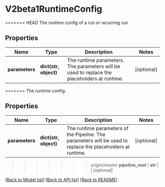 # V2beta1RuntimeConfig

<<<<<<< HEAD
The runtime config of a run or recurring run.
## Properties
Name | Type | Description | Notes
------------ | ------------- | ------------- | -------------
**parameters** | **dict(str, object)** | The runtime parameters. The parameters will be used to replace  the placeholders at runtime. | [optional] 
=======
The runtime config.
## Properties
Name | Type | Description | Notes
------------ | ------------- | ------------- | -------------
**parameters** | **dict(str, object)** | The runtime parameters of the Pipeline. The parameters will be used to replace the placeholders at runtime. | [optional] 
>>>>>>> origin/master
**pipeline_root** | **str** |  | [optional] 

[[Back to Model list]](../README.md#documentation-for-models) [[Back to API list]](../README.md#documentation-for-api-endpoints) [[Back to README]](../README.md)


